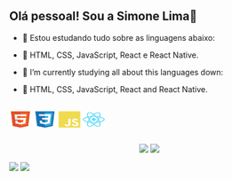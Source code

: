 ## Olá pessoal! Sou a Simone Lima👋

- 🔭 Estou estudando tudo sobre as linguagens abaixo:  
- 🌱 HTML, CSS, JavaScript, React e React Native.
  
- 🔭 I’m currently studying all about this languages down:
- 🌱 HTML, CSS, JavaScript, React and React Native.

<div style="display: inline_block"><br>
  <img align="center" alt="Rafa-HTML" height="30" width="40" src="https://raw.githubusercontent.com/devicons/devicon/master/icons/html5/html5-original.svg">
  <img align="center" alt="Rafa-CSS" height="30" width="40" src="https://raw.githubusercontent.com/devicons/devicon/master/icons/css3/css3-original.svg">
  <img align="center" alt="Rafa-Js" height="30" width="40" src="https://raw.githubusercontent.com/devicons/devicon/master/icons/javascript/javascript-plain.svg"> 
  <img align="center" alt="Rafa-React" height="30" width="40" src="https://raw.githubusercontent.com/devicons/devicon/master/icons/react/react-original.svg"> 
</div>

##

<p align="center">
  <img src="https://github-readme-stats.vercel.app/api?username=sslimadev&show_icons=true&theme=dracula&include_all-commits=true&count_provate=true"/>
  <img height="160em" src="https://github-readme-stats.vercel.app/api/top-langs/?username=sslimadev&layout=compact&langs_count=16&theme=dracula"/>
</p>
 
<div> 
  <a href="https://www.linkedin.com/in/simone-s-lima" target="_blank"><img src="https://img.shields.io/badge/LinkedIn-0A66C2?style=for-the-badge&logo=linkedin&logoColor=white" /></a>
  <a href = "mailto:slima140@gmail.com"><img src="https://img.shields.io/badge/Gmail-D14836?style=for-the-badge&logo=gmail&logoColor=white" /></a>   
</div>

  

